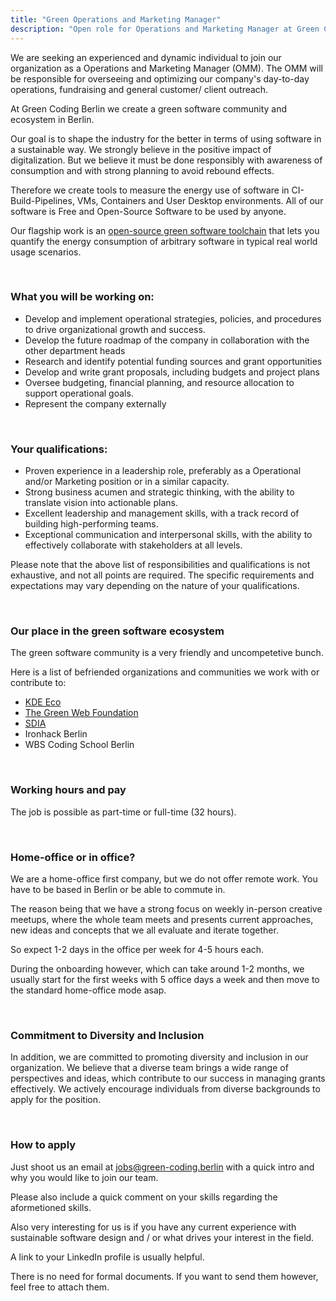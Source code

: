 ```yaml
---
title: "Green Operations and Marketing Manager"
description: "Open role for Operations and Marketing Manager at Green Coding Berlin GmbH to work on sustainable software."
---
```


We are seeking an experienced and dynamic individual to join our organization as a Operations and Marketing Manager (OMM).
The OMM will be responsible for overseeing and optimizing our company's day-to-day operations, fundraising and general customer/ client outreach.

At Green Coding Berlin we create a green software community and ecosystem in Berlin.

Our goal is to shape the industry for the better in terms of using software in a sustainable way.
We strongly believe in the positive impact of digitalization. But we believe it must be done responsibly with awareness of consumption and with strong planning to avoid rebound effects.

Therefore we create tools to measure the energy use of software in CI-Build-Pipelines, VMs, Containers and User Desktop environments.
All of our software is Free and Open-Source Software to be used by anyone.

Our flagship work is an [open-source green software toolchain](https://github.com/green-coding-berlin/green-metrics-tool) that lets you quantify the energy consumption of arbitrary software in typical real world usage scenarios.

&nbsp;

### What you will be working on:

- Develop and implement operational strategies, policies, and procedures to drive organizational growth and success.
- Develop the future roadmap of the company in collaboration with the other department heads
- Research and identify potential funding sources and grant opportunities
- Develop and write grant proposals, including budgets and project plans
- Oversee budgeting, financial planning, and resource allocation to support operational goals.
- Represent the company externally

&nbsp;

### Your qualifications:

- Proven experience in a leadership role, preferably as a Operational and/or Marketing position or in a similar capacity.
- Strong business acumen and strategic thinking, with the ability to translate vision into actionable plans.
- Excellent leadership and management skills, with a track record of building high-performing teams.
- Exceptional communication and interpersonal skills, with the ability to effectively collaborate with stakeholders at all levels.

Please note that the above list of responsibilities and qualifications is not exhaustive, and not all points are required. The specific requirements and expectations may vary depending on the nature of your qualifications.

&nbsp;

### Our place in the green software ecosystem

The green software community is a very friendly and uncompetetive bunch.

Here is a list of befriended organizations and communities we work with or contribute to:
- [KDE Eco](https://eco.kde.org/)
- [The Green Web Foundation](https://www.thegreenwebfoundation.org/)
- [SDIA](https://sdialliance.org)
- Ironhack Berlin
- WBS Coding School Berlin

&nbsp;

### Working hours and pay

The job is possible as part-time or full-time (32 hours).

&nbsp;

### Home-office or in office?
We are a home-office first company, but we do not offer remote work. You have to be based in Berlin or be able to commute in.

The reason being that we have a strong focus on weekly in-person creative meetups, where the whole team meets and presents
current approaches, new ideas and concepts that we all evaluate and iterate together.

So expect 1-2 days in the office per week for 4-5 hours each.

During the onboarding however, which can take around 1-2 months, we usually start for the first weeks with 5 office days a week and then move to the standard home-office mode asap.

&nbsp;

### Commitment to Diversity and Inclusion

In addition, we are committed to promoting diversity and inclusion in our organization. We believe that a diverse team brings a wide range of perspectives and ideas, which contribute to our success in managing grants effectively. We actively encourage individuals from diverse backgrounds to apply for the position.

&nbsp;

### How to apply
Just shoot us an email at jobs@green-coding.berlin with a quick intro and why you would like to join our team.

Please also include a quick comment on your skills regarding the aformetioned skills.

Also very interesting for us is if you have any current experience with sustainable software design and / or what drives your interest in the field.

A link to your LinkedIn profile is usually helpful.

There is no need for formal documents. If you want to send them however, feel free to attach them.
